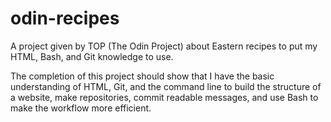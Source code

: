# odin-recipes
A project given by TOP (The Odin Project) about Eastern recipes to put my HTML, Bash, and Git knowledge to use.

The completion of this project should show that I have the basic understanding of HTML, Git, and the command line to
build the structure of a website, make repositories, commit readable messages, and use Bash to make the workflow more efficient.

